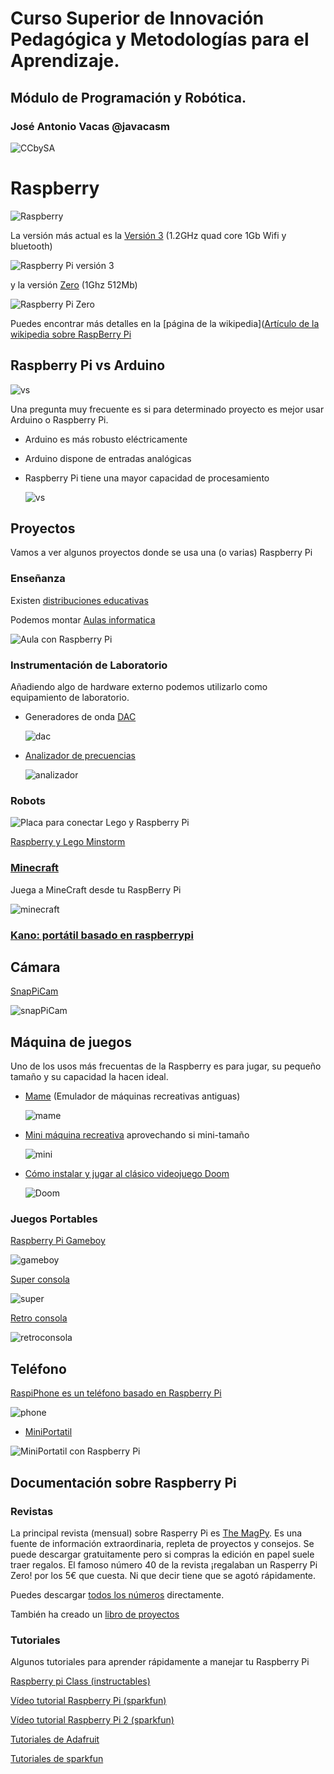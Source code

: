 # Curso Superior de Innovación Pedagógica y Metodologías para el Aprendizaje.

## Módulo de Programación y Robótica.

### José Antonio Vacas @javacasm

![CCbySA](./images/CCbySQ_88x31.png)


# Raspberry

![Raspberry](./images/logoRasp.png)

La versión más actual es la [Versión 3](https://www.raspberrypi.org/products/raspberry-pi-3-model-b/) (1.2GHz quad core 1Gb Wifi y bluetooth)

![Raspberry Pi versión 3](https://www.raspberrypi.org/app/uploads/2016/02/Raspberry-Pi-3-top-down-web.jpg)

y la versión [Zero](https://www.raspberrypi.org/products/pi-zero/) (1Ghz 512Mb)

![Raspberry Pi Zero](https://www.raspberrypi.org/app/uploads/2016/02/Raspberry-Pi-Zero-web.jpg)


Puedes encontrar más detalles en la [página de la wikipedia]([Artículo de la wikipedia sobre RaspBerry Pi](https://en.wikipedia.org/wiki/Raspberry_Pi)


## Raspberry Pi vs Arduino

![vs](./images/arduinovsRaspberry.jpg)

Una pregunta muy frecuente es si para determinado proyecto es mejor usar Arduino o Raspberry Pi.

* Arduino es más robusto eléctricamente
* Arduino dispone de entradas analógicas
* Raspberry Pi tiene una mayor capacidad de procesamiento

  ![vs](./images/arduinovsRaspberry.png)

## Proyectos

Vamos a ver algunos proyectos donde se usa una (o varias) Raspberry Pi

### Enseñanza

Existen [distribuciones  educativas](https://learn.adafruit.com/adafruit-raspberry-pi-educational-linux-distro)

Podemos montar [Aulas informatica](https://www.raspberrypi.org/blog/bringing-computing-to-rural-cameroon/)

![Aula con Raspberry Pi](./images/AulaPi.jpg)

### Instrumentación de Laboratorio

Añadiendo algo de hardware externo podemos utilizarlo como equipamiento de laboratorio.

* Generadores de onda
[DAC](https://learn.adafruit.com/mcp4725-12-bit-dac-with-raspberry-pi)

  ![dac](https://learn.adafruit.com/system/guides/images/000/000/092/medium310/DAC_Scope.png)

* [Analizador de precuencias](https://learn.adafruit.com/freq-show-raspberry-pi-rtl-sdr-scanner)

  ![analizador](https://learn.adafruit.com/system/guides/images/000/000/759/medium310/DSC00699.jpg)

### Robots

![Placa para conectar Lego y Raspberry Pi](https://cdn.sparkfun.com/r/600-600/assets/8/3/6/4/0/Brick_Pi_Hookup_Guide-12.jpg)

[Raspberry y Lego Minstorm](https://learn.sparkfun.com/tutorials/getting-started-with-the-brickpi?_ga=1.260570443.733603098.1443800444)

### [Minecraft](https://learn.adafruit.com/running-minecraft-on-a-raspberry-pi)

Juega a MineCraft desde tu RaspBerry Pi

![minecraft](https://cdn-learn.adafruit.com/guides/images/000/000/389/medium310/minecraft2.jpg)


### [Kano: portátil  basado en raspberrypi](http://www.raspberrypi-spy.co.uk/2016/04/kano-computer-kit-first-impressions/)

## Cámara

[SnapPiCam](https://learn.adafruit.com/snappicam-raspberry-pi-camera)

![snapPiCam](./images/snappy_cam.jpg)


## Máquina de juegos

Uno de los usos más frecuentas de la Raspberry es para jugar, su pequeño tamaño y su capacidad la hacen ideal.

* [Mame](https://learn.adafruit.com/retro-gaming-with-raspberry-pi?view=all) (Emulador de máquinas recreativas antiguas)

  ![mame](./images/gaming_joust.jpg)

* [Mini máquina recreativa](https://learn.adafruit.com/cupcade-raspberry-pi-micro-mini-arcade-game-cabinet?view=all) aprovechando si mini-tamaño

  ![mini](./images/gaming_cover.jpg)

* [Cómo instalar y jugar al clásico videojuego  Doom](https://learn.sparkfun.com/tutorials/setting-up-raspbian-and-doom?_ga=1.227922267.733603098.1443800444)

  ![Doom](./images/doom.png)


### Juegos Portables

[Raspberry Pi Gameboy](https://learn.adafruit.com/pigrrl-raspberry-pi-gameboy?view=all)

![gameboy](./images/gaming_pigrrl-adabot.jpg)

[Super consola](https://learn.adafruit.com/super-game-pi?view=all)

![super](./images/gaming_hero-hands1.jpg)


[Retro consola](https://www.instructables.com/id/Breadboard-RetroPie/)

![retroconsola](./images/retroconsola.jpg)

## Teléfono

[RaspiPhone es un teléfono basado en Raspberry Pi](https://learn.adafruit.com/piphone-a-raspberry-pi-based-cellphone?view=all)

![phone](./images/RaspiPhone.jpg)
* [MiniPortatil](https://learn.adafruit.com/mini-raspberry-pi-handheld-notebook-palmtop)

![MiniPortatil con Raspberry Pi](https://learn.adafruit.com/system/guides/images/000/001/046/medium310/hero-pitop-sm.jpg)

## Documentación sobre Raspberry Pi

### Revistas

La principal revista (mensual) sobre Rasperry Pi es [The MagPy](https://www.raspberrypi.org/magpi/). Es una fuente de información extraordinaria, repleta de proyectos y consejos. Se puede descargar gratuitamente pero si compras la edición en papel suele traer regalos. El famoso número 40 de la revista ¡regalaban un Rasperry Pi Zero! por los 5€ que cuesta. Ni que decir tiene que se agotó rápidamente.

Puedes descargar [todos los números](https://www.raspberrypi.org/magpi/issues/) directamente.

También ha creado un [libro de proyectos](https://www.raspberrypi.org/magpi/raspberry-pi-projects-book-2/)


### Tutoriales

Algunos tutoriales para aprender rápidamente a manejar tu Raspberry Pi

[Raspberry pi Class (instructables)](http://www.instructables.com/class/Raspberry-Pi-Class/?utm_source=newsletter&utm_medium=email)

[Vídeo tutorial Raspberry Pi (sparkfun)](https://www.youtube.com/watch?v=b6h95jNWg1g)

[Vídeo tutorial Raspberry Pi 2 (sparkfun)](https://www.youtube.com/watch?v=jmPgdcec53s)

[Tutoriales de Adafruit](https://learn.adafruit.com/search?q=raspberry)

[Tutoriales de sparkfun](https://www.sparkfun.com/search/results?term=raspberry)
